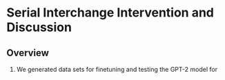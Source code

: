 # Serial Interchange Intervention and Discussion

## Overview 
1. We generated data sets for finetuning and testing the GPT-2 model for 